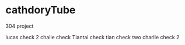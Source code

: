 # cathdoryTube
304 project 

lucas check 2
chalie check
Tiantai check
tian check two
charlie check 2

